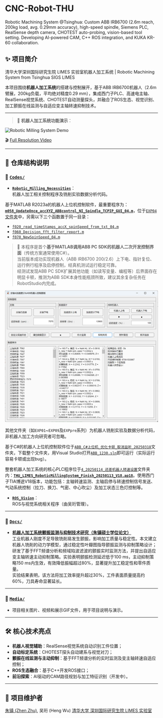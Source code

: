 # CNC-Robot-THU
Robotic Machining System @Tsinghua: Custom ABB IRB6700 (2.6m reach, 200kg load, avg. 0.29mm accuracy), high-speed spindle, Siemens PLC, RealSense depth camera, CHOTEST auto-probing, vision-based tool setting. Developing AI-powered CAM, C++ ROS integration, and KUKA KR-60 collaboration.

✨ 项目简介
------
清华大学深圳国际研究生院 LIMES 实验室机器人加工系统 | Robotic Machining System from Tsinghua SIGS LIMES  

本项目围绕**机器人加工系统**的搭建与控制展开，基于ABB IRB6700机器人（2.6m臂展，200kg负载，平均绝对精度0.29 mm），集成西门子PLC、高速电主轴、RealSense视觉系统、CHOTEST自动测量探头，并融合了ROS生态、视觉识别、加工颤振在线监测与自适应变主轴转速抑制技术。


* * *


> 📌 **机器人加工系统功能演示**：

<!-- 直接在README页面内展示的GIF动图 -->
![Robotic Milling System Demo](Media/gif11_机器人加工系统功能展示_20250516.gif)

<!-- 外部链接，用户点击可跳转观看完整分辨率视频 -->
🎬 [Full Resolution Video](https://drive.google.com/file/d/1IW6d7zLTxaNsqKViqW-QUM10UKJw6B21/view)



* * *



🚩 仓库结构说明
---------

### 📂 [`Codes/`](Codes/)

* **[`Robotic_Milling_Necessities`](Codes/Robotic_Milling_Necessities)**：  
机器人加工相关控制程序及铣削实验数据分析代码。

基于MATLAB R2023a的机器人上位机控制软件，最重要程序为：[**`m058_UpdateOnce_accXYZ_ABBcontrol_NI_Spindle_TCPIP_GUI_04.m`**](Codes/Robotic_Milling_Necessities/EXP04_机器人加工系统上位机控制程序_m058_UpdateOnce是最终版_20250407/m058_UpdateOnce_accXYZ_ABBcontrol_NI_Spindle_TCPIP_GUI_04.m)，位于[`EXP04`文件夹](Codes/Robotic_Milling_Necessities/EXP04_机器人加工系统上位机控制程序_m058_UpdateOnce是最终版_20250407)中，另需以下三个函数置于同一目录：
- [`f020_read_timeStamps_accX_spinSpeed_from_txt_04.m`](Codes/Robotic_Milling_Necessities/EXP04_机器人加工系统上位机控制程序_m058_UpdateOnce是最终版_20250407/f020_read_timeStamps_accX_spinSpeed_from_txt_04.m)
- [`f060_Decision_fft_filter_report.m`](Codes/Robotic_Milling_Necessities/EXP04_机器人加工系统上位机控制程序_m058_UpdateOnce是最终版_20250407/f060_Decision_fft_filter_report.m)
- [`f070_NewSpinSpeed_04.m`](Codes/Robotic_Milling_Necessities/EXP04_机器人加工系统上位机控制程序_m058_UpdateOnce是最终版_20250407/f070_NewSpinSpeed_04.m)

> 📌 本程序是首个**基于MATLAB调用ABB PC SDK的机器人二次开发控制界面**（传统方案通常使用C#）。  
> 当前版本成功实现机器人（ABB IRB6700 200/2.6）上下电、指针复位、运行例行程序及启停控制，经真机测试运行稳定可靠。  
> 经测试发现ABB PC SDK扩展其他功能（如读写变量、编程等）后界面存在明显卡顿，推测为ABB SDK本身性能瓶颈所致，建议其余复杂任务在RobotStudio内完成。

<!-- 软件运行颤振时截图（软件界面） -->
![基于MATLAB的机器人上位机控制界面](Media/基于MATLAB的机器人上位机控制界面.png)

其他文件夹（如`EXP01`~`EXP09`及`EXPpre`系列）为机器人铣削实验及数据分析代码，非机器人加工方向研究者可忽略。

基于C#的机器人上位机控制软件位于[`ABB_C#上位机_优化卡顿_取消监听_20250318`](Codes/Robotic_Milling_Necessities/PLC_C#上位机_20250113/ABB_C#上位机_优化卡顿_取消监听_20250318)文件夹，下载整个文件夹，用Visual Studio打开[`ABB_1230.sln`](Codes/Robotic_Milling_Necessities/PLC_C#上位机_20250113/ABB_C#上位机_优化卡顿_取消监听_20250318/20250114/ABB_12301/ABB_1230.sln)即可运行（实际运行容易卡顿或出现bug）。

整套机器人加工系统的核心PLC程序位于[`4_20250114_还差机器人转速设置`](Codes/4_20250114_还差机器人转速设置)文件夹内：[**`THU_LIMES_RoboticMillingSystem_Finish_20250113_V18.ap18`**](Codes/Robotic_Milling_Necessities/PLC_C#上位机_20250113/4_20250114_还差机器人转速设置/THU_LIMES_RoboticMillingSystem_Finish_20250114_V18/THU_LIMES_RoboticMillingSystem_Finish_20250113_V18.ap18)。使用西门子TIA博途V18版本，功能包括：主轴转速监测、主轴启停与转速控制信号发送、气动系统控制（拉刀、换刀、气密、中心吹尘）及加工状态三色灯控制等。

* **[`ROS_Vision`](Codes/ROS_Vision)**：  
ROS与视觉系统相关程序（由吴珩管理）。

---

### 📂 [`Docs/`](Docs/)

* **[机器人加工系统颤振监测与抑制技术研究（朱镇硕士学位论文）](Docs/11_毕业论文pdf_2022214656-朱镇-机器人加工系统颤振监测与抑制技术研究_20250517.pdf)**  
工业机器人刚度不足导致铣削易发生颤振，影响加工质量与稳定性。本文建立机器人铣削的动力学模型，通过稳定性叶瓣图指导颤振监测与抑制策略设计；研发了基于FFT频谱分析和频域陷波滤波的颤振实时监测方法，并提出自适应变主轴转速主动抑制策略。实验表明颤振检测延迟低于100 ms，主动抑制策略150 ms内生效，有效降低振幅超过80%，显著提升加工稳定性和零件质量。  
实验结果表明，该方法将加工效率提升超过30%，工件表面质量提高约60%，刀具寿命显著延长。

---

### 📂 [`Media/`](Media/)

* 项目相关图片、视频和展示GIF文件，用于项目说明与演示。



* * *


🛠️ 核心技术亮点
----------

- **机器人视觉辅助**：RealSense视觉系统自动识别工件位置；
- **自动标定系统**：CHOTEST探头自动建系与视觉对刀；
- **颤振在线监测与主动抑制**：基于FFT频谱分析的实时监测及变主轴转速自适应控制；
- **ROS生态融合**：基于C++开发ROS接口；
- **前沿探索**：AI驱动的CAM路径规划与加工特征识别（开发中）。
  

* * *

🚀 项目维护者
--------

[朱镇 (Zhen Zhu)](https://zhenzhuzz.github.io), 吴珩 (Heng Wu)
[清华大学 深圳国际研究生院 LIMES 实验室](http://www.thume.impmlab.com/)
